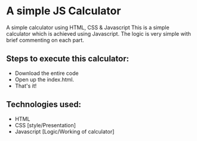 # A simple JS Calculator
 A simple calculator using HTML, CSS &amp; Javascript
 This is a simple calculator which is achieved using Javascript. The logic is very simple with brief commenting on each part.
 
## Steps to execute this calculator:
- Download the entire code 
- Open up the index.html.
- That's it!

## Technologies used:
- HTML
- CSS [style/Presentation]
- Javascript [Logic/Working of calculator]
